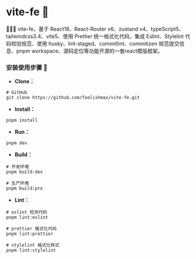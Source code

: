 # vite-fe 🚀

🚀🚀🚀 vite-fe，基于 React18、React-Router v6、zustand v4、typeScript5、tailwindcss3.4、vite5、使用 Prettier 统一格式化代码，集成 Eslint、Stylelint 代码校验规范、使用 husky、lint-staged、commitlint、commitizen 规范提交信息、pnpm workspace、源码定位等功能开源的一套react模版框架。

### 安装使用步骤 📑

- **Clone：**

```text
# GitHub
git clone https://github.com/foolishmax/vite-fe.git
```

- **Install：**

```text
pnpm install
```

- **Run：**

```text
pnpm dev
```

- **Build：**

```text
# 开发环境
pnpm build:dev

# 生产环境
pnpm build:pro
```

- **Lint：**

```text
# eslint 检测代码
pnpm lint:eslint

# prettier 格式化代码
pnpm lint:prettier

# stylelint 格式化样式
pnpm lint:stylelint
```
